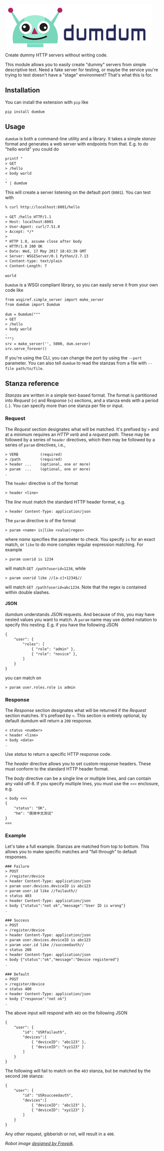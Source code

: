 [![dumdum](dumdum.png)](dumdum.png)

Create dummy HTTP servers without writing code.

This module allows you to easily create "dummy" servers from simple descriptive
text. Need a fake server for testing, or maybe the service you're trying to
test doesn't have a "stage" environment? That's what this is for.

## Installation

You can install the extension with ``pip`` like

```
pip install dumdum
```

## Usage

`dumdum` is both a command-line utility and a library. It takes a simple
_stanza_ format and generates a web server with endpoints from that. E.g. to do
"hello world" you could do

```
printf "
> GET
> /hello
< body world
.
" | dumdum
```

This will create a server listening on the default port (`8001`). You can test with

```
% curl http://localhost:8001/hello

> GET /hello HTTP/1.1
> Host: localhost:8001
> User-Agent: curl/7.51.0
> Accept: */*
>
* HTTP 1.0, assume close after body
< HTTP/1.0 200 OK
< Date: Wed, 17 May 2017 18:43:39 GMT
< Server: WSGIServer/0.1 Python/2.7.13
< Content-type: text/plain
< Content-Length: 7

world
```

`Dumdum` is a WSGI compliant library, so you can easily serve it from your own code like

```
from wsgiref.simple_server import make_server
from dumdum import Dumdum

dum = Dumdum("""
> GET
> /hello
< body world
.
""")
srv = make_server('', 5000, dum.server)
srv.serve_forever()
```

If you're using the CLI, you can change the port by using the `--port` parameter. You can also tell `dumdum` to read the stanzas from a file with `--file path/to/file`.

## Stanza reference

_Stanzas_ are written in a simple text-based format. The format is partitioned into _Request_ (`>`) and _Response_ (`<`) sections, and a stanza ends with a period (`.`). You can specify more than one stanza per file or input.

### Request

The _Request_ section designates what will be matched. It's prefixed by `>` and at a minimum requires an _HTTP verb_ and a _request path_. These may be followed by a series of `header` directives, which then may be followed by a series of `param` directives, i.e.,

```
> VERB          (required)
> /path         (required)
> header ...    (optional, one or more)
> param  ...    (optional, one or more)
.
```

The `header` directive is of the format

```
> header <line>
```

The _line_ must match the standard HTTP header format, e.g.

```
> header Content-Type: application/json
```

The `param` directive is of the format

```
> param <name> is|like <value|regex>
```

where _name_ specifies the parameter to check. You specify `is` for an exact match, or `like` to do more complex regular expression matching. For example

```
> param userid is 1234
```

will match `GET /path?userid=1234`, while

```
> param userid like //[a-z]+1234$//
```

will match `GET /path?userid=abc1234`. Note that the regex is contained within double slashes.

#### JSON

dumdum understands JSON requests. And because of this, you may have nested values you want to match. A `param` name may use dotted notation to specify this nesting. E.g. if you have the following JSON

```
{
    "user": {
        "roles": [
            { "role": "admin" },
            { "role": "novice" },
        ]
    }
}
```

you can match on

```
> param user.roles.role is admin
```

### Response

The _Response_ section designates what will be returned if the _Request_ section matches. It's prefixed by `<`. This section is entirely optional, by default dumdum will return a `200` response.


```
< status <number>
< header <line>
< body <data>
.
```

Use _status_ to return a specific HTTP response code.

The _header_ directive allows you to set custom response headers. These must conform to the standard HTTP header format.

The _body_ directive can be a single line or multiple lines, and can contain any valid utf-8. If you specify multiple lines, you must use the `<<<` enclosure, e.g.

```
< body <<<
{
    "status": "OK",
    "hm": "简体中文测试"
}
<<<
```

### Example

Let's take a full example. Stanzas are matched from top to bottom. This allows you to make specific matches and "fall through" to default responses.

```
### Failure
> POST
> /register/device
> header Content-Type: application/json
> param user.devices.deviceID is abc123
> param user.id like //failauth//
< status 403
< header Content-Type: application/json
< body {"status":"not ok","message":"User ID is wrong"}
.

### Success
> POST
> /register/device
> header Content-Type: application/json
> param user.devices.deviceID is abc123
> param user.id like //succeedauth//
< status 200
< header Content-Type: application/json
< body {"status":"ok","message":"Device registered"}
.

### Default
> POST
> /register/device
< status 400
< header Content-Type: application/json
< body {"response":"not ok"}
.
```

The above input will respond with `403` on the following JSON

```
{
    "user": {
        "id": "USRfailauth",
        "devices":[
            { "deviceID": "abc123" },
            { "deviceID": "xyz123" }
        ]
    }
}
```

The following will fail to match on the `403` stanza, but be matched by the second `200` stanza:

```
{
    "user": {
        "id": "USRsucceedauth",
        "devices":[
            { "deviceID": "abc123" },
            { "deviceID": "xyz123" }
        ]
    }
}
```

Any other request, gibberish or not, will result in a `400`.  

_Robot image [designed by Freepik](http://www.freepik.com)._
